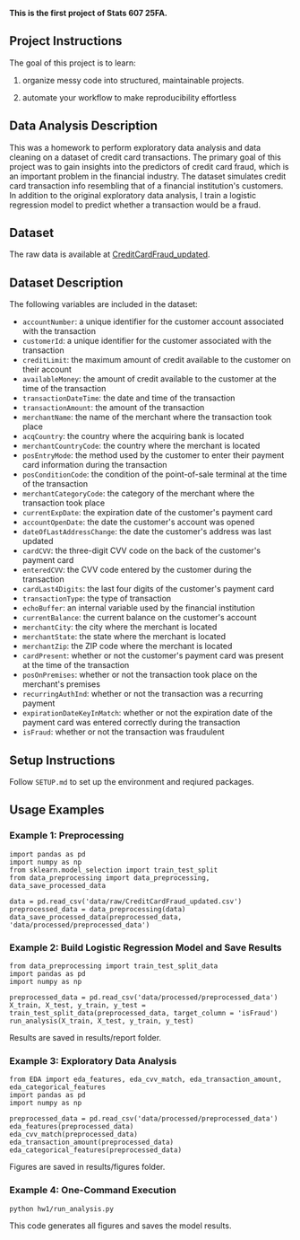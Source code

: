 **This is the first project of Stats 607 25FA.**

## Project Instructions
The goal of this project is to learn: 

1. organize messy code into structured, maintainable projects. 

2. automate your workflow to make reproducibility effortless


## Data Analysis Description
This was a homework to perform exploratory data analysis and data cleaning on a dataset of credit card transactions. 
The primary goal of this project was to gain insights into the predictors of credit card fraud, which is an important problem in the financial industry.
The dataset simulates credit card transaction info resembling that of a financial institution's customers. 
In addition to the original exploratory data analysis, I train a logistic regression model to predict whether a transaction would be a fraud. 

## Dataset
The raw data is available at [CreditCardFraud_updated](https://www.dropbox.com/scl/fi/amlnrhnefhwkyv6byn517/CreditCardFraud_updated.csv?rlkey=t6hnsl3w5c77xddtkxzjxasa1&st=fy22wrtx&dl=0). 

## Dataset Description

The following variables are included in the dataset:

- `accountNumber`: a unique identifier for the customer account associated with the transaction
- `customerId`: a unique identifier for the customer associated with the transaction
- `creditLimit`: the maximum amount of credit available to the customer on their account
- `availableMoney`: the amount of credit available to the customer at the time of the transaction
- `transactionDateTime`: the date and time of the transaction
- `transactionAmount`: the amount of the transaction
- `merchantName`: the name of the merchant where the transaction took place
- `acqCountry`: the country where the acquiring bank is located
- `merchantCountryCode`: the country where the merchant is located
- `posEntryMode`: the method used by the customer to enter their payment card information during the transaction
- `posConditionCode`: the condition of the point-of-sale terminal at the time of the transaction
- `merchantCategoryCode`: the category of the merchant where the transaction took place
- `currentExpDate`: the expiration date of the customer's payment card
- `accountOpenDate`: the date the customer's account was opened
- `dateOfLastAddressChange`: the date the customer's address was last updated
- `cardCVV`: the three-digit CVV code on the back of the customer's payment card
- `enteredCVV`: the CVV code entered by the customer during the transaction
- `cardLast4Digits`: the last four digits of the customer's payment card
- `transactionType`: the type of transaction
- `echoBuffer`: an internal variable used by the financial institution
- `currentBalance`: the current balance on the customer's account
- `merchantCity`: the city where the merchant is located
- `merchantState`: the state where the merchant is located
- `merchantZip`: the ZIP code where the merchant is located
- `cardPresent`: whether or not the customer's payment card was present at the time of the transaction
- `posOnPremises`: whether or not the transaction took place on the merchant's premises
- `recurringAuthInd`: whether or not the transaction was a recurring payment
- `expirationDateKeyInMatch`: whether or not the expiration date of the payment card was entered correctly during the transaction
- `isFraud`: whether or not the transaction was fraudulent


## Setup Instructions
Follow `SETUP.md` to set up the environment and reqiured packages. 

## Usage Examples
### Example 1: Preprocessing
```{python}
import pandas as pd
import numpy as np
from sklearn.model_selection import train_test_split
from data_preprocessing import data_preprocessing, data_save_processed_data

data = pd.read_csv('data/raw/CreditCardFraud_updated.csv')
preprocessed_data = data_preprocessing(data)
data_save_processed_data(preprocessed_data, 'data/processed/preprocessed_data')
```

### Example 2: Build Logistic Regression Model and Save Results
```{python}
from data_preprocessing import train_test_split_data
import pandas as pd
import numpy as np

preprocessed_data = pd.read_csv('data/processed/preprocessed_data')
X_train, X_test, y_train, y_test = train_test_split_data(preprocessed_data, target_column = 'isFraud')
run_analysis(X_train, X_test, y_train, y_test)
```
Results are saved in results/report folder. 

### Example 3: Exploratory Data Analysis
```{python}
from EDA import eda_features, eda_cvv_match, eda_transaction_amount, eda_categorical_features
import pandas as pd
import numpy as np

preprocessed_data = pd.read_csv('data/processed/preprocessed_data')
eda_features(preprocessed_data)
eda_cvv_match(preprocessed_data)
eda_transaction_amount(preprocessed_data)
eda_categorical_features(preprocessed_data)
```
Figures are saved in results/figures folder. 

### Example 4: One-Command Execution
```{python}
python hw1/run_analysis.py
```
This code generates all figures and saves the model results. 